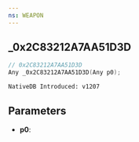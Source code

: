 ```yaml
---
ns: WEAPON
---
```

## _0x2C83212A7AA51D3D

```c
// 0x2C83212A7AA51D3D
Any _0x2C83212A7AA51D3D(Any p0);
```

```
NativeDB Introduced: v1207
```

## Parameters
* **p0**:
